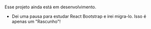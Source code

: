 Esse projeto ainda está em desenvolvimento.
- Dei uma pausa para estudar React Bootstrap e irei migra-lo. Isso é apenas um "Rascunho"!
